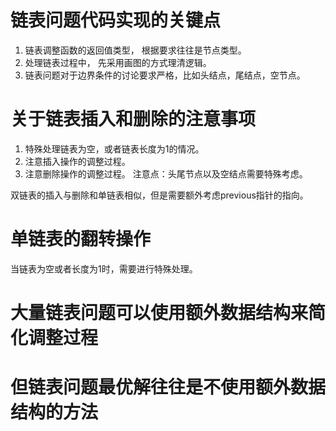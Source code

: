 # 链表问题代码实现的关键点
1. 链表调整函数的返回值类型， 根据要求往往是节点类型。
2. 处理链表过程中， 先采用画图的方式理清逻辑。
3. 链表问题对于边界条件的讨论要求严格，比如头结点，尾结点，空节点。

# 关于链表插入和删除的注意事项
1. 特殊处理链表为空，或者链表长度为1的情况。
2. 注意插入操作的调整过程。
3. 注意删除操作的调整过程。
注意点：头尾节点以及空结点需要特殊考虑。

双链表的插入与删除和单链表相似，但是需要额外考虑previous指针的指向。

# 单链表的翻转操作
当链表为空或者长度为1时，需要进行特殊处理。

# 大量链表问题可以使用额外数据结构来简化调整过程
# 但链表问题最优解往往是不使用额外数据结构的方法
